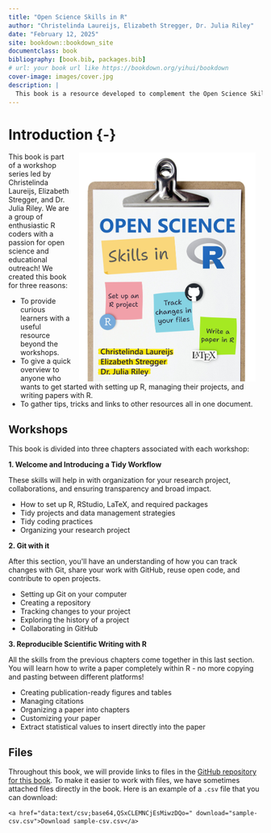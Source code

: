 ```yaml
--- 
title: "Open Science Skills in R"
author: "Christelinda Laureijs, Elizabeth Stregger, Dr. Julia Riley"
date: "February 12, 2025"
site: bookdown::bookdown_site
documentclass: book
bibliography: [book.bib, packages.bib]
# url: your book url like https://bookdown.org/yihui/bookdown
cover-image: images/cover.jpg
description: |
  This book is a resource developed to complement the Open Science Skills in R workshop series.
---
```


# Introduction {-}

<a><img src="images/Book-cover.jpg" width="350" alt="Open Science Skills in R stylized text" style="margin: 0 1em 0 1em; float: right;" /></a>

This book is part of a workshop series led by Christelinda Laureijs, Elizabeth Stregger, and Dr. Julia Riley. We are a group of enthusiastic R coders with a passion for open science and educational outreach! We created this book for three reasons:

* To provide curious learners with a useful resource beyond the workshops.
* To give a quick overview to anyone who wants to get started with setting up R, managing their projects, and writing papers with R.
* To gather tips, tricks and links to other resources all in one document.

## Workshops

This book is divided into three chapters associated with each workshop:

**1. Welcome and Introducing a Tidy Workflow**

These skills will help in with organization for your research project,
collaborations, and ensuring transparency and broad impact.

* How to set up R, RStudio, LaTeX, and required packages
* Tidy projects and data management strategies
* Tidy coding practices
* Organizing your research project


**2. Git with it**

After this section, you'll have an understanding of how you can track changes
with Git, share your work with GitHub, reuse open code, and contribute to open
projects.

* Setting up Git on your computer
* Creating a repository
* Tracking changes to your project
* Exploring the history of a project
* Collaborating in GitHub


**3. Reproducible Scientific Writing with R**

All the skills from the previous chapters come together in this last section.
You will learn how to write a paper completely within R - no more copying and
pasting between different platforms!

* Creating publication-ready figures and tables
* Managing citations
* Organizing a paper into chapters
* Customizing your paper
* Extract statistical values to insert directly into the paper

## Files

Throughout this book, we will provide links to files in the [GitHub repository for this book](https://github.com/christelinda-laureijs/Open-Science-Skills-in-R-Book). To make it easier to work with files, we have sometimes attached files directly in the book. Here is an example of a `.csv` file that you can download:


```{=html}
<a href="data:text/csv;base64,QSxCLEMNCjEsMiwzDQo=" download="sample-csv.csv">Download sample-csv.csv</a>
```




